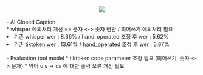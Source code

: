 <div align= "center">
    <img src="https://capsule-render.vercel.app/api?type=slice&color=0:d4e3fe,100:000000&height=120&text=AICC&animation=fadeIn&fontColor=bcc2d2&fontSize=90" />
</div><br>
- AI Closed Caption <br>
* whisper 예외처리 개선 => 문자 <-> 숫자 변환 / 띄어쓰기 예외처리 필요
<br>
<li> 기존 whisper wer : 8.66% / hand_operated 조정 후 wer : 5.62%
</li>
<li> 기존 tiktoken wer : 13.61% / hand_operated 조정 후 wer : 6.87%</li><br>
- Evaluation tool model
* tiktoken code parameter 조정 필요 (띄어쓰기, 숫자 <-> 문자)
* 약어 u.s -> us 에 대한 출력 오류 개선 필요
